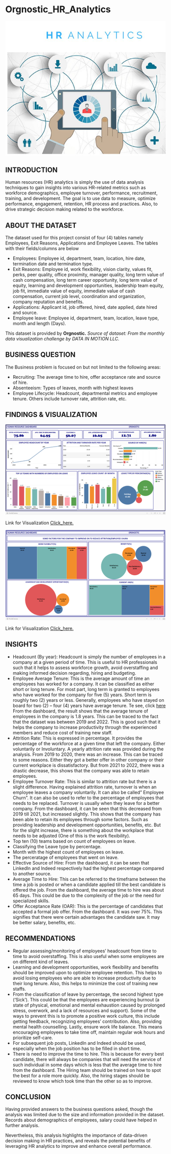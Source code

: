 # Orgnostic_HR_Analytics

![](HR_Analytics_Image.jpg)

## INTRODUCTION
Human resources (HR) analytics is simply the use of data analysis techniques to gain insights into various HR-related metrics such as workforce demographics, employee turnover, performance, recruitment, training, and development. The goal is to use data to measure, optimize performance, engagement, retention, HR process and practices. Also, to drive strategic decision making related to the workforce.

## ABOUT THE DATASET	

The dataset used for this project consist of four (4) tables namely Employees, Exit Reasons, Applications and Employee Leaves.
The tables with their fields/columns are below
-	Employees: Employee id, department, team, location, hire date, termination date and termination type.
-	Exit Reasons: Employee id, work flexibility, vision clarity, values fit, perks, peer quality, office proximity, manager quality, long term value of cash compensation, long term career opportunity, long term value of equity, learning and development opportunities, leadership team equity, job fit, immediate value of equity, immediate value of cash compensation, current job level, coordination and organization, company reputation and benefits.
-	Applications: Applicant id, job offered, hired, date applied, date hired and source.
-	Employee leave: Employee id, department, team, location, leave type, month and length (Days). 

This dataset is provided by **Orgnostic.**
_Source of dataset: From the monthly data visualization challenge by DATA IN MOTION LLC._

 ## BUSINESS QUESTION

The Business problem is focused on but not limited to the following areas:
-	Recruiting: The average time to hire, offer acceptance rate and source of hire.
-	Absenteeism: Types of leaves, month with highest leaves
-	Employee Lifecycle:  Headcount, departmental metrics and employee tenure.
Others include turnover rate, attrition rate, etc.

## FINDINGS & VISUALIZATION 

![](Orgnostic_HR_Dashboard_1.png)

Link for Visualization [Click_here.](https://public.tableau.com/app/profile/sherif.atanda/viz/Orgnostic_HR_Dashboard_2/Orgnostic_Dashboard?publish=yes)

![](Orgnostic_HR_Dashboard_2.png)

Link for Visualization [Click_here.](https://public.tableau.com/app/profile/sherif.atanda/viz/Orgnostic_HR_Dashboard_2/Exit_Reasons?publish=yes)

## INSIGHTS

-	Headcount (By year): Headcount is simply the number of employees in a company at a given period of time. This is useful to HR professionals such that it helps to assess workforce growth, avoid overstaffing and making informed decision regarding, hiring and budgeting.
-	Employee Average Tenure: This is the average amount of time an employees has worked for a company. It can be classified as either short or long tenure. For most part, long term is granted to employees who have worked for the company for five (5) years. Short term is roughly two (2) years or less. Generally, employees who have stayed on board for two (2) – four (4) years have average tenure. Te see, click [here](https://www.indeed.com/career-advice/career-development/tenure-in-a-job)
 From the dashboard, the result shows that the average tenure of employees in the company is 1.8 years. This can be traced to the fact that the dataset was between 2019 and 2022. This is good such that it helps the company to increase productivity through the experienced members and reduce cost of training new staff.	
-	Attrition Rate: This is expressed in percentage. It provides the percentage of the workforce at a given time that left the company. Either voluntarily or Involuntary. A yearly attrition rate was provided during the analysis. From 2019 to 2020, there was an increase. This can be traced to some reasons. Either they got a better offer in other company or their current workplace is dissatisfactory. 
But from 2021 to 2022, there was a drastic decrease, this shows that the company was able to retain employees.
-	Employee Turnover Rate: This is similar to attrition rate but there is a slight difference. Having explained attrition rate, turnover is when an employee leaves a company voluntarily. It can also be called” Employee Churn”. It can also be used to refer to the percentage of employees that needs to be replaced. Turnover is usually when they leave for a better company. From the dashboard, it can be seen that this decreased from 2019 till 2021, but increased slightly. This shows that the company has been able to retain its employees through some factors. Such as providing leadership and development opportunities, benefits, etc. But for the slight increase, there is something about the workplace that needs to be adjusted (One of this is the work flexibility).
-	Top ten (10) teams based on count of employees on leave.
-	Classifying the Leave type by percentage.
-	Month with the highest count of employees on leave.
-	The perceratage of employees that went on leave.
-	Effective Source of Hire: From the dashboard, it can be seen that LinkedIn and Indeed respectively had the highest percentage compared to another source. 
-	Average Time to Hire: This can be referred to the timeframe between the time a job is posted or when a candidate applied till the best candidate is offered the job.
From the dashboard, the average time to hire was about 65 days. This could be due to the complexity of the job or the need for specialized skills. 
-	Offer Acceptance Rate (OAR): This is the percentage of candidates that accepted a formal job offer. From the dashboard. It was over 75%. This signifies that there were certain advantages the candidate saw. It may be better salary, benefits, etc. 

## RECOMMENDATIONS

-	Regular assessing/monitoring of employees’ headcount from time to time to avoid overstaffing. This is also useful when some employees are on different kind of leaves. 
-	Learning and development opportunities, work flexibility and benefits should be improved upon to optimize employee retention. 
This helps to avoid losing employees who are able to increase productivity due to their long tenure. Also, this helps to minimize the cost of training new staffs.
-	From the classification of leave by percentage, the second highest type (‘Sick’). This could be that the employees are experiencing burnout (a state of physical, emotional and mental exhaustion caused by prolonged stress, overwork, and a lack of resources and support).
Some of the ways to prevent this is to promote a positive work culture, this include getting feedback, recognizing employees’ contribution. Also, providing mental health counselling.
Lastly, ensure work life balance. This means encouraging employees to take time off, maintain regular wok hours and prioritize self-care.
-	For subsequent job posts, LinkedIn and Indeed should be used, especially when the job position has to be filled in short time.
-	There is need to improve the time to hire. This is because for every best candidate, there will always be companies that will need the service of such individual in some days which is less that the average time to hire from the dashboard.
The Hiring team should be trained on how to spot the best for a role more quickly. Also, the hiring stages should be reviewed to know which took time than the other so as to improve.

## CONCLUSION

Having provided answers to the business questions asked, though the analysis was limited due to the size and information provided in the dataset. Records about demographics of employees, salary could have helped in further analysis.

Nevertheless, this analysis highlights the importance of data-driven decision making in HR practices, and reveals the potential benefits of leveraging HR analytics to improve and enhance overall performance.
 

